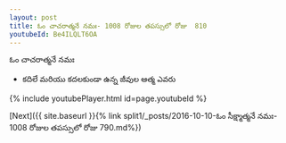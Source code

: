 ```yaml
---
layout: post
title: ఓం చాచరాత్మనే నమః- 1008 రోజుల తపస్సులో రోజు  810
youtubeId: Be4ILQLT6OA
---
```

 
 
 ఓం చాచరాత్మనే నమః  
 
 -  కదిలే మరియు కదలకుండా ఉన్న జీవుల ఆత్మ ఎవరు 
 
  
 
  
 
 
 
 
 
 


{% include youtubePlayer.html id=page.youtubeId %}
 
[Next]({{ site.baseurl }}{% link  split1/_posts/2016-10-10-ఓం సీక్ష్మాత్మనే నమః- 1008 రోజుల తపస్సులో రోజు  790.md%})
 
